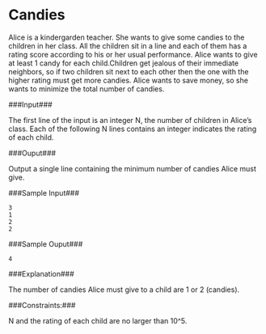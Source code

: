 Candies
================
Alice is a kindergarden teacher. She wants to give some candies to the children in her class.  All the children sit in a line and each  of them  has a rating score according to his or her usual performance.  Alice wants to give at least 1 candy for each child.Children get jealous of their immediate neighbors, so if two children sit next to each other then the one with the higher rating must get more candies. Alice wants to save money, so she wants to minimize the total number of candies.

###Input###

The first line of the input is an integer N, the number of children in Alice’s class. Each of the following N lines contains an integer indicates the rating of each child.

###Ouput###

Output a single line containing the minimum number of candies Alice must give.

###Sample Input###

```
3
1
2
2
```

###Sample Ouput###

```
4
```
 
###Explanation###

The number of candies Alice must give to a child are 1 or 2 (candies).
 
###Constraints:###

N and the rating  of each child are no larger than 10^5.